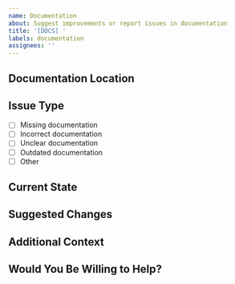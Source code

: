 ```yaml
---
name: Documentation
about: Suggest improvements or report issues in documentation
title: '[DOCS] '
labels: documentation
assignees: ''
---
```


## Documentation Location
<!-- Where is the documentation you're referencing? (URL, file path, etc.) -->

## Issue Type
<!-- Mark with an 'x' what type of documentation issue this is -->
- [ ] Missing documentation
- [ ] Incorrect documentation
- [ ] Unclear documentation
- [ ] Outdated documentation
- [ ] Other

## Current State
<!-- If applicable, what does the current documentation say? -->

## Suggested Changes
<!-- What changes would you like to see? -->

## Additional Context
<!-- Add any other context about the documentation issue here -->

## Would You Be Willing to Help?
<!-- Would you be willing to submit a PR to fix this documentation issue? -->